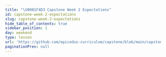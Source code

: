 ```yaml
---
title: "\U0001F4D3 Capstone Week 2 Expectations"
id: capstone-week-2-expectations
slug: capstone-week-2-expectations
hide_table_of_contents: true
sidebar_position: 1
day: weekend
type: lesson
url: 'https://github.com/epicodus-curriculum/capstone/blob/main/capstone_week_2.md'
paginationPrev: null
---
```


